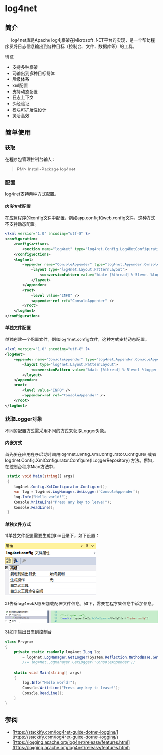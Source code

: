 # log4net

## 简介

&nbsp;&nbsp;&nbsp;&nbsp;&nbsp;log4net库是Apache log4j框架在Microsoft .NET平台的实现，是一个帮助程序员将日志信息输出到各种目标（控制台、文件、数据库等）的工具。

特征

- 支持多种框架
- 可输出到多种目标载体
- 层级体系
- xml配置
- 支持动态配置
- 日志上下文
- 久经验证
- 模块可扩展性设计
- 灵活高效

## 简单使用

### 获取

在程序包管理控制台输入：
> PM> Install-Package log4net

### 配置

log4net支持两种方式配置。

#### 内嵌方式配置

在应用程序的config文件中配置，例如app.config和web.config文件，这种方式不支持动态配置。

```xml
<?xml version="1.0" encoding="utf-8" ?>
<configuration>
    <configSections>
        <section name="log4net" type="log4net.Config.Log4NetConfigurationSectionHandler, log4net" />
    </configSections>
    <log4net>
        <appender name="ConsoleAppender" type="log4net.Appender.ConsoleAppender" >
            <layout type="log4net.Layout.PatternLayout">
                <conversionPattern value="%date [%thread] %-5level %logger [%ndc] - %message%newline" />
            </layout>
        </appender>
        <root>
            <level value="INFO" />
            <appender-ref ref="ConsoleAppender" />
        </root>
    </log4net>
</configuration>
```

#### 单独文件配置

单独创建一个配置文件，例如log4net.config文件，这种方式支持动态配置。

```xml
<?xml version="1.0" encoding="utf-8" ?>
<log4net>
    <appender name="ConsoleAppender" type="log4net.Appender.ConsoleAppender" >
        <layout type="log4net.Layout.PatternLayout">
            <conversionPattern value="%date [%thread] %-5level %logger [%ndc] - %message%newline" />
        </layout>
    </appender>
    <root>
        <level value="INFO" />
        <appender-ref ref="ConsoleAppender" />
    </root>
</log4net>
```

### 获取Logger对象

不同的配置方式需采用不同的方式来获取Logger对象。

#### 内嵌方式

首先要在应用程序启动时调用log4net.Config.XmlConfigurator.Configure()或者 log4net.Config.XmlConfigurator.Configure(ILoggerRepository) 方法。例如，在控制台程序Mian方法中，

```csharp
 static void Main(string[] args)
 {
    log4net.Config.XmlConfigurator.Configure();
    var log = log4net.LogManager.GetLogger("ConsoleAppender");
    log.Info("Hello world!");
    Console.WriteLine("Press any key to leave!");
    Console.ReadLine();
 }
```

#### 单独文件方式

1)单独文件配置需要生成到bin目录下，如下设置：

![image lost](/docs/basicPackages/log4net/content/tl01_log4net.config.PNG)

2)告诉log4net从哪里加载配置文件信息，如下，需要在程序集信息中添加信息。

![image lost](/docs/basicPackages/log4net/content/tl01_assemblyinfo.PNG)

3)如下输出日志到控制台

```csharp
class Program
{
    private static readonly log4net.ILog log
        = log4net.LogManager.GetLogger(System.Reflection.MethodBase.GetCurrentMethod().DeclaringType);
        //= log4net.LogManager.GetLogger("ConsoleAppender");

    static void Main(string[] args)
    {
        log.Info("Hello world!");
        Console.WriteLine("Press any key to leave!");
        Console.ReadLine();
    }
}
```

## 参阅

- [https://stackify.com/log4net-guide-dotnet-logging/](https://stackify.com/log4net-guide-dotnet-logging/)
- [https://logging.apache.org/log4net/release/features.html](https://logging.apache.org/log4net/release/features.html)